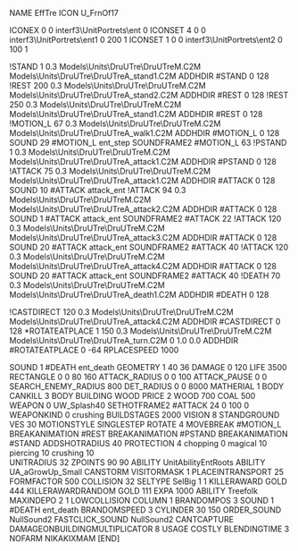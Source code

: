 NAME EffTre
ICON U_FrnOf17

ICONEX 0 0 interf3\UnitPortrets\ent 0
ICONSET 4 0 0 interf3\UnitPortrets\ent1 0 200 1
ICONSET 1 0 0 interf3\UnitPortrets\ent2 0 100 1

!STAND          1 0.3  Models\Units\DruUTre\DruUTreM.C2M Models\Units\DruUTre\DruUTreA_stand1.C2M
ADDHDIR #STAND 0 128
!REST          200 0.3  Models\Units\DruUTre\DruUTreM.C2M Models\Units\DruUTre\DruUTreA_stand2.C2M
ADDHDIR #REST 0 128
!REST          250 0.3  Models\Units\DruUTre\DruUTreM.C2M Models\Units\DruUTre\DruUTreA_stand1.C2M
ADDHDIR #REST 0 128
!MOTION_L      67 0.3  Models\Units\DruUTre\DruUTreM.C2M Models\Units\DruUTre\DruUTreA_walk1.C2M
ADDHDIR #MOTION_L 0 128
SOUND 29 #MOTION_L ent_step
SOUNDFRAME2 #MOTION_L 63
!PSTAND        1  0.3  Models\Units\DruUTre\DruUTreM.C2M Models\Units\DruUTre\DruUTreA_attack1.C2M
ADDHDIR #PSTAND 0 128 
!ATTACK        75 0.3  Models\Units\DruUTre\DruUTreM.C2M Models\Units\DruUTre\DruUTreA_attack1.C2M
ADDHDIR #ATTACK 0 128
SOUND 10 #ATTACK attack_ent
!ATTACK        94 0.3  Models\Units\DruUTre\DruUTreM.C2M Models\Units\DruUTre\DruUTreA_attack2.C2M
ADDHDIR #ATTACK 0 128
SOUND 1 #ATTACK attack_ent
SOUNDFRAME2 #ATTACK 22
!ATTACK        120 0.3  Models\Units\DruUTre\DruUTreM.C2M Models\Units\DruUTre\DruUTreA_attack3.C2M
ADDHDIR #ATTACK 0 128
SOUND 20 #ATTACK attack_ent
SOUNDFRAME2 #ATTACK 40
!ATTACK        120 0.3  Models\Units\DruUTre\DruUTreM.C2M Models\Units\DruUTre\DruUTreA_attack4.C2M
ADDHDIR #ATTACK 0 128
SOUND 20 #ATTACK attack_ent
SOUNDFRAME2 #ATTACK 40
!DEATH         70 0.3  Models\Units\DruUTre\DruUTreM.C2M Models\Units\DruUTre\DruUTreA_death1.C2M
ADDHDIR #DEATH 0 128

!CASTDIRECT    120 0.3  Models\Units\DruUTre\DruUTreM.C2M Models\Units\DruUTre\DruUTreA_attack4.C2M
ADDHDIR #CASTDIRECT 0 128
*ROTATEATPLACE      1 150 0.3 Models\Units\DruUTre\DruUTreM.C2M Models\Units\DruUTre\DruUTreA_turn.C2M 0 1.0 0.0
ADDHDIR #ROTATEATPLACE 0 -64
RPLACESPEED         1000

SOUND 1 #DEATH ent_death
GEOMETRY 1 40 36
DAMAGE   0 120
LIFE     3500
RECTANGLE 0 0 80 160
ATTACK_RADIUS 0 0 100
ATTACK_PAUSE 0 0
SEARCH_ENEMY_RADIUS 800
DET_RADIUS 0 0 8000
MATHERIAL 1 BODY
CANKILL 3 BODY BUILDING WOOD 
PRICE 2 WOOD 700 COAL 500
WEAPON 0 UW_Splash40
SETHOTFRAME2 #ATTACK 24 0 100 0
WEAPONKIND 0 crushing
BUILDSTAGES 2000
VISION 8
STANDGROUND
VES 30
MOTIONSTYLE SINGLESTEP
ROTATE 4
MOVEBREAK #MOTION_L
BREAKANIMATION #REST
BREAKANIMATION #PSTAND
BREAKANIMATION #STAND
ADDSHOTRADIUS 40
PROTECTION 4 chopping 0 magical 10 piercing 10 crushing 10  
UNITRADIUS 32
ZPOINTS 90 90
ABILITY UnitAbilityEntRoots
ABILITY UA_aGrowUp_Small
CANSTORM
VISITORMASK 1
PLACEINTRANSPORT 25
FORMFACTOR 500
COLLISION 32
SELTYPE SelBig 1 1
KILLERAWARD             GOLD 444
KILLERAWARDRANDOM       GOLD 111
EXPA 1000
ABILITY Treefolk
MAXINDEPO 2 1
LOWCOLLISION
COLUMN 1
BRANDOMPOS 3
SOUND 1 #DEATH ent_death
BRANDOMSPEED 3
CYLINDER 30 150
ORDER_SOUND NullSound2
FASTCLICK_SOUND NullSound2
CANTCAPTURE
DAMAGEONBUILDINGMULTIPLICATOR 8
USAGE COSTLY
BLENDINGTIME 3
NOFARM
NIKAKIXMAM
[END]
